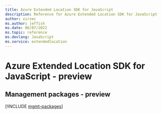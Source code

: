 ```yaml
---
title: Azure Extended Location SDK for JavaScript
description: Reference for Azure Extended Location SDK for JavaScript
author: xirzec
ms.author: jeffish
ms.date: 06/07/2022
ms.topic: reference
ms.devlang: JavaScript
ms.service: extendedlocation
---
```

# Azure Extended Location SDK for JavaScript - preview
## Management packages - preview
[!INCLUDE [mgmt-packages](extended-location-mgmt-index.md)]
